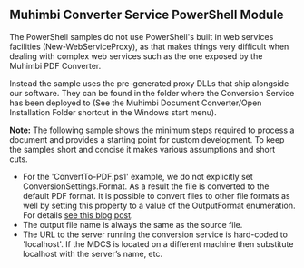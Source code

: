 ## Muhimbi Converter Service PowerShell Module
	
The PowerShell samples do not use PowerShell's built in web services facilities (New-WebServiceProxy), as that makes things very difficult when dealing with complex web services such as the one exposed by the Muhimbi PDF Converter.
	
Instead the sample uses the pre-generated proxy DLLs that ship alongside our software. They can be found in the folder where the Conversion Service has been deployed to (See the Muhimbi Document Converter/Open Installation Folder shortcut in the Windows start menu). 
	
**Note:** The following sample shows the minimum steps required to process a document and provides a starting point for custom development. To keep the samples short and concise it makes various assumptions and short cuts. 

* For the 'ConvertTo-PDF.ps1' example, we do not explicitly set ConversionSettings.Format. As a result the file is converted to the default PDF format. It is possible to convert files to other file formats as well by setting this property to a value of the OutputFormat enumeration. For details [see this blog post](https://blog.muhimbi.com/2012/02/convert-document-types-using-pdf.html).
* The output file name is always the same as the source file.
* The URL to the server running the conversion service is hard-coded to 'localhost'. If the MDCS is located on a different machine then substitute localhost with the server’s name, etc.

